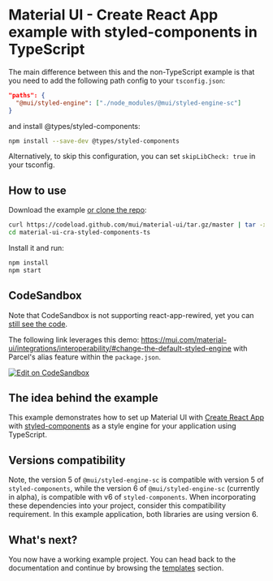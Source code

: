 # Material UI - Create React App example with styled-components in TypeScript

The main difference between this and the non-TypeScript example is that you need to add the following path config to your `tsconfig.json`:

```json
"paths": {
  "@mui/styled-engine": ["./node_modules/@mui/styled-engine-sc"]
}
```

and install @types/styled-components:

```bash
npm install --save-dev @types/styled-components
```

Alternatively, to skip this configuration, you can set `skipLibCheck: true` in your tsconfig.

## How to use

Download the example [or clone the repo](https://github.com/mui/material-ui):

<!-- #repo-reference -->

```bash
curl https://codeload.github.com/mui/material-ui/tar.gz/master | tar -xz --strip=2 material-ui-master/examples/material-ui-cra-styled-components-ts
cd material-ui-cra-styled-components-ts
```

Install it and run:

```bash
npm install
npm start
```

## CodeSandbox

<!-- #repo-reference -->

Note that CodeSandbox is not supporting react-app-rewired, yet you can [still see the code](https://codesandbox.io/p/sandbox/github/mui/material-ui/tree/master/examples/material-ui-cra-styled-components-ts).

<!-- #host-reference -->

The following link leverages this demo: https://mui.com/material-ui/integrations/interoperability/#change-the-default-styled-engine with Parcel's alias feature within the `package.json`.

[![Edit on CodeSandbox](https://codesandbox.io/static/img/play-codesandbox.svg)](https://codesandbox.io/p/sandbox/styled-components-interoperability-w9z9d)

## The idea behind the example

This example demonstrates how to set up Material UI with [Create React App](https://github.com/facebookincubator/create-react-app) with [styled-components](https://styled-components.com/) as a style engine for your application using TypeScript.

## Versions compatibility

Note, the version 5 of `@mui/styled-engine-sc` is compatible with version 5 of `styled-components`, while the version 6 of `@mui/styled-engine-sc` (currently in alpha), is compatible with v6 of `styled-components`. When incorporating these dependencies into your project, consider this compatibility requirement. In this example application, both libraries are using version 6.

## What's next?

<!-- #host-reference -->

You now have a working example project.
You can head back to the documentation and continue by browsing the [templates](https://mui.com/material-ui/getting-started/templates/) section.
